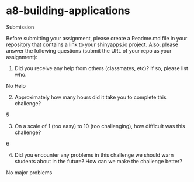 # a8-building-applications

Submission

Before submitting your assignment, please create a Readme.md file in your repository that contains a link to your shinyapps.io project. Also, please answer the following questions (submit the URL of your repo as your assignment):

1. Did you receive any help from others (classmates, etc)? If so, please list who.

No Help

2. Approximately how many hours did it take you to complete this challenge?

5

3. On a scale of 1 (too easy) to 10 (too challenging), how difficult was this challenge?

6

4. Did you encounter any problems in this challenge we should warn students about in the future? How can we make the challenge better?

No major problems